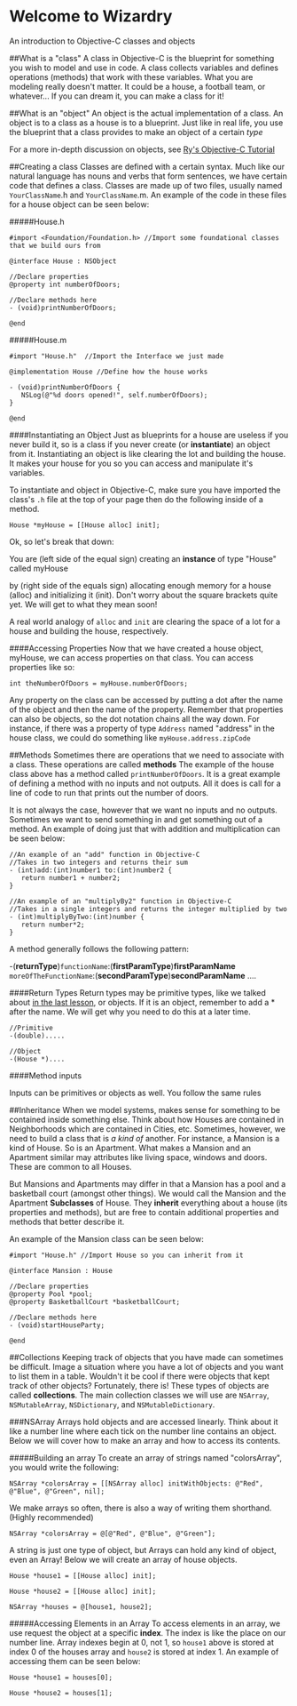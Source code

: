 # Welcome to Wizardry
An introduction to Objective-C classes and objects

##What is a "class"
A class in Objective-C is the blueprint for something you wish to model and use in code. A class collects variables and defines operations (methods) that work with these variables. What you are modeling really doesn't matter. It could be a house, a football team, or whatever... If you can dream it, you can make a class for it!

##What is an "object"
An object is the actual implementation of a class. An object is to a class as a house is to a blueprint. Just like in real life, you use the blueprint that a class provides to make an object of a certain *type*

For a more in-depth discussion on objects, see [Ry's Objective-C Tutorial](http://rypress.com/tutorials/objective-c/classes)

##Creating a class
Classes are defined with a certain syntax. Much like our natural language has nouns and verbs that form sentences, we have certain code that defines a class. Classes are made up of two files, usually named <code>YourClassName</code>.h and <code>YourClassName</code>.m. An example of the code in these files for a house object can be seen below:

#####House.h
 ```objc
#import <Foundation/Foundation.h> //Import some foundational classes that we build ours from

@interface House : NSObject 

//Declare properties
@property int numberOfDoors;

//Declare methods here
- (void)printNumberOfDoors;

@end
 ```

#####House.m
 ```objc
#import "House.h"  //Import the Interface we just made

@implementation House //Define how the house works

- (void)printNumberOfDoors {
    NSLog(@"%d doors opened!", self.numberOfDoors);
}

@end
 ```
####Instantiating an Object
Just as blueprints for a house are useless if you never build it, so is a class if you never create (or **instantiate**) an object from it. Instantiating an object is like clearing the lot and building the house. It makes your house for you so you can access and manipulate it's variables.

To instantiate and object in Objective-C, make sure you have imported the class's <code>.h</code> file at the top of your page then do the following inside of a method.

```objc
House *myHouse = [[House alloc] init];
```

Ok, so let's break that down: 

You are (left side of the equal sign) 
creating an **instance** of type "House" called myHouse 

by (right side of the equals sign) allocating enough memory for a house (alloc) and initializing it (init). Don't worry about the square brackets quite yet. We will get to what they mean soon!

A real world analogy of <code>alloc</code> and <code>init</code> are clearing the space of a lot for a house and building the house, respectively.

####Accessing Properties
Now that we have created a house object, myHouse, we can access properties on that class. You can access properties like so:

```objc
int theNumberOfDoors = myHouse.numberOfDoors;
```

Any property on the class can be accessed by putting a dot after the name of the object and then the name of the property. Remember that properties can also be objects, so the dot notation chains all the way down. For instance, if there was a property of type <code>Address</code> named "address" in the house class, we could do something like <code>myHouse.address.zipCode</code>

##Methods
Sometimes there are operations that we need to associate with a class. These operations are called **methods** The example of the house class above has a method called <code>printNumberOfDoors</code>. It is a great example of defining a method with no inputs and not outputs. All it does is call for a line of code to run that prints out the number of doors.

It is not always the case, however that we want no inputs and no outputs. Sometimes we want to send something in and get something out of a method. An example of doing just that with addition and multiplication can be seen below:

 ```objc
 //An example of an "add" function in Objective-C
 //Takes in two integers and returns their sum
- (int)add:(int)number1 to:(int)number2 {
    return number1 + number2;
}

 //An example of an "multiplyBy2" function in Objective-C
 //Takes in a single integers and returns the integer multiplied by two
- (int)multiplyByTwo:(int)number {
    return number*2;
}

 ```
 
 A method generally follows the following pattern:
 
 -(**returnType**)<code>functionName</code>:(**firstParamType**)**firstParamName** <code>moreOfTheFunctionName</code>:(**secondParamType**)**secondParamName** .... 

####Return Types
Return types may be primitive types, like we talked about [in the last lesson](https://github.com/UH-300-021/LanguageDay), or objects. If it is an object, remember to add a * after the name. We will get why you need to do this at a later time.

```objc
//Primitive
-(double).....

//Object
-(House *)....
 ```

####Method inputs

Inputs can be primitives or objects as well. You follow the same rules

##Inheritance
When we model systems, makes sense for something to be contained inside something else. Think about how Houses are contained in Neighborhoods which are contained in Cities, etc. Sometimes, however, we need to build a class that is _a kind of_ another. For instance, a Mansion is a kind of House. So is an Apartment. What makes a Mansion and an Apartment similar may attributes like living space, windows and doors. These are common to all Houses. 

But Mansions and Apartments may differ in that a Mansion has a pool and a basketball court (amongst other things). We would call the Mansion and the Apartment **Subclasses** of House. They **inherit** everything about a house (its properties and methods), but are free to contain additional properties and methods that better describe it.

An example of the Mansion class can be seen below:

 ```objc
#import "House.h" //Import House so you can inherit from it

@interface Mansion : House 

//Declare properties
@property Pool *pool;
@property BasketballCourt *basketballCourt;

//Declare methods here
- (void)startHouseParty;

@end
 ```

##Collections
Keeping track of objects that you have made can sometimes be difficult. Image a situation where you have a lot of objects and you want to list them in a table. Wouldn't it be cool if there were objects that kept track of other objects? Fortunately, there is! These types of objects are called **collections**. The main collection classes we will use are <code>NSArray</code>, <code>NSMutableArray</code>, <code>NSDictionary</code>, and <code>NSMutableDictionary</code>.

###NSArray
Arrays hold objects and are accessed linearly. Think about it like a number line where each tick on the number line contains an object. Below we will cover how to make an array and how to access its contents.

#####Building an array
To create an array of strings named "colorsArray", you would write the following:

```objc
NSArray *colorsArray = [[NSArray alloc] initWithObjects: @"Red", @"Blue", @"Green", nil];
 ```
 
 We make arrays so often, there is also a way of writing them shorthand. (Highly recommended)
 ```objc
NSArray *colorsArray = @[@"Red", @"Blue", @"Green"];
 ```

A string is just one type of object, but Arrays can hold any kind of object, even an Array! Below we will create an array of house objects.

 ```objc
 House *house1 = [[House alloc] init];
 
 House *house2 = [[House alloc] init];
 
NSArray *houses = @[house1, house2];
 ```
 
 #####Accessing Elements in an Array
To access elements in an array, we use request the object at a specific **index**. The index is like the place on our number line. Array indexes begin at 0, not 1, so <code>house1</code> above is stored at index 0 of the houses array and <code>house2</code> is stored at index 1. An example of accessing them can be seen below:

 ```objc
 House *house1 = houses[0];
 
 House *house2 = houses[1];
 ```
